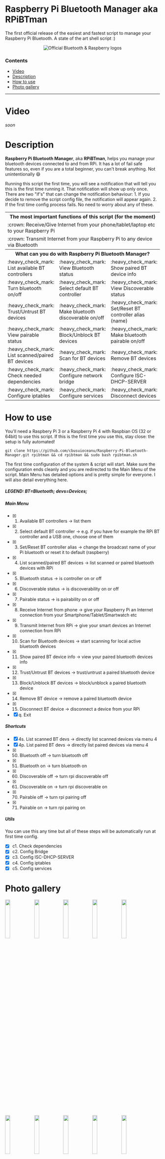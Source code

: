 # Raspberry Pi Bluetooth Manager aka RPiBTman
The first official release of the easiest and fastest script to manage your Raspberry Pi Bluetooth. A state of the art shell script :)
<p align="center">
<img src="https://themainframe.network/img/github/bluetooth_raspberry_logo.png" alt="Official Bluetooth & Raspberry logos" />
</p>

### Contents

- [Video](#video)
- [Description](#description)
- [How to use](#how-to-use)
- [Photo gallery](#photo-gallery)
----------------------------------
# Video
*soon*

# Description
**Raspberry Pi Bluetooth Manager**, aka **RPiBTman**, helps you manage your bluetooth devices connected to and from RPi. It has a lot of fail safe features so, even if you are a total beginner, you can't break anything. Not unintentionally :smile:

Running this script the first time, you will see a notification that will tell you this is the first time running it. That notification will show up only once. There are two "if's" that can change the notification behaviour: 1. If you decide to remove the script config file, the notification will appear again. 2. If the first time config process fails. No need to worry about any of these.

<table>
  <tr>
    <th colspan="3" align="center">The most important functions of this script (for the moment)</th>
  </tr>
  <tr>
    <td colspan="3" align="left">:crown: Receive/Give Internet from your phone/tablet/laptop etc to your Raspberry Pi</td>
  </tr>
  <tr>
    <td colspan="3" align="left">:crown: Transmit Internet from your Raspberry Pi to any device via Bluetooth</td>
  </tr>  
  <tr>
    <th colspan="3" align="center">What can you do with Raspberry Pi Bluetooth Manager?</th>
  </tr>
  <tr>
    <td>:heavy_check_mark: List available BT controllers</td>
    <td>:heavy_check_mark: View Bluetooth status</td>
    <td>:heavy_check_mark: Show paired BT device info</td>
  </tr>
  <tr>
    <td>:heavy_check_mark: Turn bluetooth on/off</td>
    <td>:heavy_check_mark: Select default BT controller</td>
    <td>:heavy_check_mark: View Discoverable status</td>
  </tr>
  <tr>
    <td>:heavy_check_mark: Trust/Untrust BT devices</td>
    <td>:heavy_check_mark: Make bluetooth discoverable on/off</td>
    <td>:heavy_check_mark: Set/Reset BT controller alias (name)</td>
  </tr>
  <tr>
    <td>:heavy_check_mark: View pairable status</td>
    <td>:heavy_check_mark: Block/Unblock BT devices</td>
    <td>:heavy_check_mark: Make bluetooth pairable on/off</td>
  </tr>
  <tr>
    <td>:heavy_check_mark: List scanned/paired BT devices</td>
    <td>:heavy_check_mark: Scan for BT devices</td>
    <td>:heavy_check_mark: Remove BT devices</td>
  </tr>
  <tr>
    <td>:heavy_check_mark: Check needed dependencies</td>
    <td>:heavy_check_mark: Configure network bridge</td>
    <td>:heavy_check_mark: Configure ISC-DHCP-SERVER</td>
  </tr>
  <tr>
    <td>:heavy_check_mark: Configure iptables</td>
    <td>:heavy_check_mark: Configure services</td>
    <td>:heavy_check_mark: Disconnect devices</td>
  </tr>  
</table>


# How to use
You'll need a Raspbery Pi 3 or a Raspberry Pi 4 with Raspbian OS (32 or 64bit) to use this script.
If this is the first time you use this, stay close: the setup is fully automated!

```shell
git clone https://github.com/cbusuioceanu/Raspberry-Pi-Bluetooth-Manager.git rpibtman && cd rpibtman && sudo bash rpibtman.sh
```
The first time configuration of the system & script will start. Make sure the configuration ends cleanly and you are redirected to the Main Menu of the script.
Main Menu has detailed options and is pretty simple for everyone. I will also detail everything here.

##### LEGEND: BT=Bluetooth; devs=Devices; 
##### Main Menu
- [x] 1. Available BT controllers -> list them
- [x] 2. Select default BT controller -> e.g. if you have for example the RPi BT controller and a USB one, choose one of them
- [x] 3. Set/Reset BT controller alias -> change the broadcast name of your Pi bluetooth or reset it to default (raspberry)
- [x] 4. List scanned/paired BT devices -> list scanned or paired bluetooth devices with RPi
- [x] 5. Bluetooth status -> is controller on or off
- [x] 6. Discoverable status -> is discoverability on or off
- [x] 7. Pairable status -> is pairability on or off
- [x] 8. Receive Internet from phone -> give your Raspberry Pi an Internet connection from your Smartphone/Tablet/Smartwatch etc
- [x] 9. Transmit Internet from RPi -> give your smart devices an Internet connection from RPi
- [x] 10. Scan for Bluetooth devices -> start scanning for local active bluetooth devices
- [x] 11. Show paired BT device info -> view your paired bluetooth devices info
- [x] 12. Trust/Untrust BT devices -> trust/untrust a paired bluetooth device
- [x] 13. Block/Unblock BT devices -> block/unblock a paired bluetooth device
- [x] 14. Remove BT device -> remove a paired bluetooth device
- [x] 15. Disconnect BT device -> disconnect a device from your RPi
- [x] q. Exit

##### Shortcuts
- [x] 4s. List scanned BT devs -> directly list scanned devices via menu 4
- [x] 4p. List paired BT devs -> directly list paired devices via menu 4
- [x] 50. Bluetooth off -> turn bluetooth off
- [x] 51. Bluetooth on -> turn bluetooth on
- [x] 60. Discoverable off -> turn rpi discoverable off
- [x] 61. Discoverable on -> turn rpi discoverable on
- [x] 70. Pairable off -> turn rpi pairing off 
- [x] 71. Pairable on ->  turn rpi pairing on

##### Utils
You can use this any time but all of these steps will be automatically run at first time config.
- [x] c1. Check dependencies
- [x] c2. Config Bridge
- [x] c3. Config ISC-DHCP-SERVER
- [x] c4. Config iptables
- [x] c5. Config services

# Photo gallery
<img src="https://themainframe.network/img/github/raspberry_pi_bluetooth_manager_image_1.png" width="18%"></img> <img src="https://themainframe.network/img/github/raspberry_pi_bluetooth_manager_image_2.png" width="18%"></img> <img src="https://themainframe.network/img/github/raspberry_pi_bluetooth_manager_image_3.png" width="18%"></img> <img src="https://themainframe.network/img/github/raspberry_pi_bluetooth_manager_image_4.png" width="18%"></img> <img src="https://themainframe.network/img/github/raspberry_pi_bluetooth_manager_image_5.png" width="18%"></img> <img src="https://themainframe.network/img/github/raspberry_pi_bluetooth_manager_image_6.png" width="18%"></img> <img src="https://themainframe.network/img/github/raspberry_pi_bluetooth_manager_image_7.png" width="18%"></img> <img src="https://themainframe.network/img/github/raspberry_pi_bluetooth_manager_image_8.png" width="18%"></img> <img src="https://themainframe.network/img/github/raspberry_pi_bluetooth_manager_image_9.png" width="18%"></img> <img src="https://themainframe.network/img/github/raspberry_pi_bluetooth_manager_image_10.png" width="18%"></img> <img src="https://themainframe.network/img/github/raspberry_pi_bluetooth_manager_image_11.png" width="18%"></img> <img src="https://themainframe.network/img/github/raspberry_pi_bluetooth_manager_image_12.png" width="18%"></img> <img src="https://themainframe.network/img/github/raspberry_pi_bluetooth_manager_image_13.png" width="18%"></img> <img src="https://themainframe.network/img/github/raspberry_pi_bluetooth_manager_image_14.png" width="18%"></img> <img src="https://themainframe.network/img/github/raspberry_pi_bluetooth_manager_image_15.png" width="18%"></img> 
